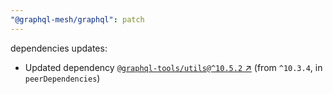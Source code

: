 ```yaml
---
"@graphql-mesh/graphql": patch
---
```

dependencies updates:
  - Updated dependency [`@graphql-tools/utils@^10.5.2` ↗︎](https://www.npmjs.com/package/@graphql-tools/utils/v/10.5.2) (from `^10.3.4`, in `peerDependencies`)
